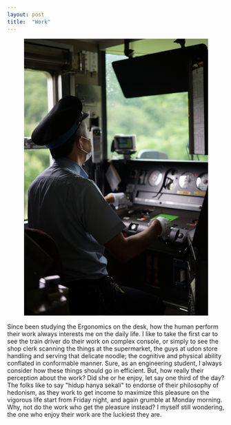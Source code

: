 ```yaml
---
layout: post
title:  "Work"
---
```


<p align="center">
  <img src="/images/20200721_01.JPG">
</p>

Since been studying the Ergonomics on the desk, how the human perform their work always interests me on the daily life. I like to take the first car to see the train driver do their work on complex console, or simply to see the shop clerk scanning the things at the supermarket, the guys at udon store handling and serving that delicate noodle; the cognitive and physical ability conflated in conformable manner. Sure, as an engineering student, I always consider how these things should go in efficient. But, how really their perception about the work? Did she or he enjoy, let say one third of the day? The folks like to say "hidup hanya sekali" to endorse of their philosophy of hedonism, as they work to get income to maximize this pleasure on the vigorous life start from Friday night, and again grumble at Monday morning. Why, not do the work who get the pleasure instead? I myself still wondering, the one who enjoy their work are the luckiest they are.
